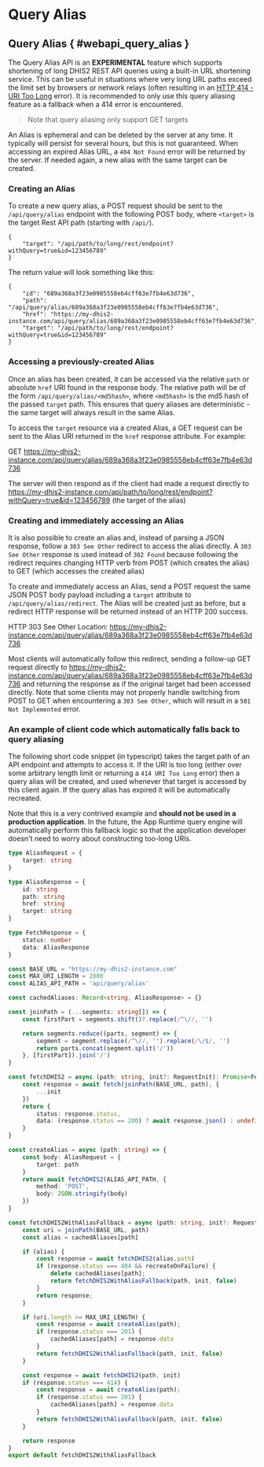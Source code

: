 # Query Alias

## Query Alias { #webapi_query_alias }

The Query Alias API is an **EXPERIMENTAL** feature which supports shortening of long DHIS2 REST API queries using a built-in URL shortening service.  This can be useful in situations where very long URL paths exceed the limit set by browsers or network relays (often resulting in an [HTTP 414 - URI Too Long](https://developer.mozilla.org/en-US/docs/Web/HTTP/Status/414) error).  It is recommended to only use this query aliasing feature as a fallback when a 414 error is encountered.

> Note that query aliasing only support GET targets

An Alias is ephemeral and can be deleted by the server at any time.  It typically will persist for several hours, but this is not guaranteed.  When accessing an expired Alias URL, a `404 Not Found` error will be returned by the server.  If needed again, a new alias with the same target can be created.

### Creating an Alias

To create a new query alias, a POST request should be sent to the `/api/query/alias` endpoint with the following POST body, where `<target>` is the target Rest API path (starting with `/api/`).

```
{
    "target": "/api/path/to/long/rest/endpoint?withQuery=true&id=123456789"
}
```

The return value will look something like this:

```
{
    "id": "689a368a3f23e0985558eb4cff63e7fb4e63d736",
    "path": "/api/query/alias/689a368a3f23e0985558eb4cff63e7fb4e63d736",
    "href": "https://my-dhis2-instance.com/api/query/alias/689a368a3f23e0985558eb4cff63e7fb4e63d736",
    "target": "/api/path/to/long/rest/endpoint?withQuery=true&id=123456789"
}
```

### Accessing a previously-created Alias

Once an alias has been created, it can be accessed via the relative `path` or absolute `href` URI found in the response body.  The relative path will be of the form `/api/query/alias/<md5hash>`, where `<md5hash>` is the md5 hash of the passed `target` path.  This ensures that query aliases are deterministic - the same target will always result in the same Alias.

To access the `target` resource via a created Alias, a GET request can be sent to the Alias URI returned in the `href` response attribute.  For example:

GET https://my-dhis2-instance.com/api/query/alias/689a368a3f23e0985558eb4cff63e7fb4e63d736

The server will then respond as if the client had made a request directly to https://my-dhis2-instance.com/api/path/to/long/rest/endpoint?withQuery=true&id=123456789 (the target of the alias)


### Creating and immediately accessing an Alias

It is also possible to create an alias and, instead of parsing a JSON response, follow a `303 See Other` redirect to access the alias directly.  A `303 See Other` response is used instead of `302 Found` because following the redirect requires changing HTTP verb from POST (which creates the alias) to GET (which accesses the created alias)

To create and immediately access an Alias, send a POST request the same JSON POST body payload including a `target` attribute to `/api/query/alias/redirect`.  The Alias will be created just as before, but a redirect HTTP response will be returned instead of an HTTP 200 success.

HTTP 303 See Other
Location: https://my-dhis2-instance.com/api/query/alias/689a368a3f23e0985558eb4cff63e7fb4e63d736

Most clients will automatically follow this redirect, sending a follow-up GET request directly to https://my-dhis2-instance.com/api/query/alias/689a368a3f23e0985558eb4cff63e7fb4e63d736 and returning the response as if the original target had been accessed directly.  Note that some clients may not properly handle switching from POST to GET when encountering a `303 See Other`, which will result in a `501 Not Implemented` error.

### An example of client code which automatically falls back to query aliasing

The following short code snippet (in typescript) takes the target path of an API endpoint and attempts to access it.  If the URI is too long (either over some arbitrary length limit or returning a `414 URI Too Long` error) then a query alias will be created, and used whenever that target is accessed by this client again.  If the query alias has expired it will be automatically recreated.

Note that this is a very contrived example and **should not be used in a production application**.  In the future, the App Runtime query engine will automatically perform this fallback logic so that the application developer doesn't need to worry about constructing too-long URIs.

```ts
type AliasRequest = {
    target: string
}

type AliasResponse = {
    id: string
    path: string
    href: string
    target: string
}

type FetchResponse = {
    status: number
    data: AliasResponse
}

const BASE_URL = "https://my-dhis2-instance.com"
const MAX_URI_LENGTH = 2000
const ALIAS_API_PATH = 'api/query/alias'

const cachedAliases: Record<string, AliasResponse> = {}

const joinPath = (...segments: string[]) => {
    const firstPart = segments.shift()?.replace(/^\//, '')

    return segments.reduce((parts, segment) => {
        segment = segment.replace(/^\//, '').replace(/\/$/, '')
        return parts.concat(segment.split('/'))
    }, [firstPart]).join('/')
}

const fetchDHIS2 = async (path: string, init?: RequestInit): Promise<FetchResponse> => {
    const response = await fetch(joinPath(BASE_URL, path), {
        ...init
    })
    return {
        status: response.status,
        data: (response.status == 200) ? await response.json() : undefined
    }
}

const createAlias = async (path: string) => {
    const body: AliasRequest = {
        target: path
    }
    return await fetchDHIS2(ALIAS_API_PATH, {
        method: 'POST',
        body: JSON.stringify(body)
    })
}

const fetchDHIS2WithAliasFallback = async (path: string, init?: RequestInit, recreateOnFailure = true): Promise<FetchResponse> => {
    const uri = joinPath(BASE_URL, path)
    const alias = cachedAliases[path]

    if (alias) {
        const response = await fetchDHIS2(alias.path)
        if (response.status === 404 && recreateOnFailure) {
            delete cachedAliases[path];
            return fetchDHIS2WithAliasFallback(path, init, false)
        }
        return response;
    }

    if (uri.length >= MAX_URI_LENGTH) {
        const response = await createAlias(path);
        if (response.status === 201) {
            cachedAliases[path] = response.data
        }
        return fetchDHIS2WithAliasFallback(path, init, false)
    }

    const response = await fetchDHIS2(path, init)
    if (response.status === 414) {
        const response = await createAlias(path);
        if (response.status === 201) {
            cachedAliases[path] = response.data
        }
        return fetchDHIS2WithAliasFallback(path, init, false)
    }

    return response
}
export default fetchDHIS2WithAliasFallback
```
